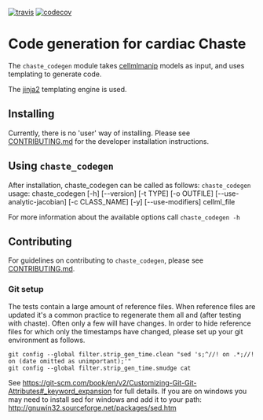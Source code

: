 [![travis](https://travis-ci.com/ModellingWebLab/chaste-codegen.svg?branch=master)](https://travis-ci.com/ModellingWebLab/chaste-codegen)
[![codecov](https://codecov.io/gh/ModellingWebLab/chaste-codegen/branch/master/graph/badge.svg)](https://codecov.io/gh/ModellingWebLab/chaste-codegen)

# Code generation for cardiac Chaste

The `chaste_codegen` module takes [cellmlmanip](https://github.com/ModellingWebLab/cellmlmanip) models as input, and uses templating to generate code.

The [jinja2](http://jinja.pocoo.org/) templating engine is used.

## Installing 

Currently, there is no 'user' way of installing.
Please see [CONTRIBUTING.md](CONTRIBUTING.md) for the developer installation instructions.

## Using `chaste_codegen`
After installation, chaste_codegen can be called as follows:
`chaste_codegen`
usage: chaste_codegen [-h] [--version] [-t TYPE] [-o OUTFILE]
                      [--use-analytic-jacobian] [-c CLASS_NAME] [-y]
                      [--use-modifiers]
                      cellml_file

For more information about the available options call
`chaste_codegen -h`

## Contributing

For guidelines on contributing to `chaste_codegen`, please see [CONTRIBUTING.md](CONTRIBUTING.md).

### Git setup
The tests contain a large amount of reference files. When reference files are updated it's a common practice to regenerate them all and (after testing with chaste). Often only a few will have changes.
In order to hide reference files for which only the timestamps have changed, please set up your git environment as follows.
```
git config --global filter.strip_gen_time.clean "sed 's;^//! on .*;//! on (date omitted as unimportant);'"
git config --global filter.strip_gen_time.smudge cat
```
See https://git-scm.com/book/en/v2/Customizing-Git-Git-Attributes#_keyword_expansion for full details.
If you are on windows you may need to install sed for windows and add it to your path: http://gnuwin32.sourceforge.net/packages/sed.htm
